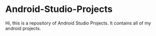 # Android-Studio-Projects
Hi, this is a repository of Android Studio Projects. It contains all of my android projects.
